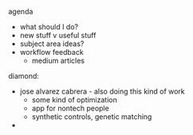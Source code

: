 agenda
- what should I do?
- new stuff v useful stuff
- subject area ideas?
- workflow feedback
	- medium articles

diamond:
- jose alvarez cabrera - also doing this kind of work
	- some kind of optimization
	- app for nontech people
	- synthetic controls, genetic matching
- 